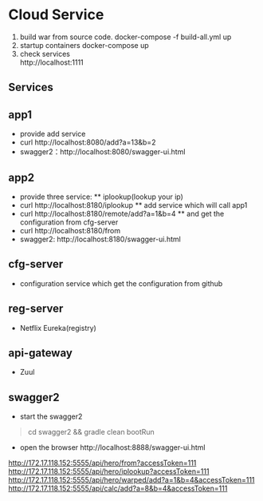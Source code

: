 # Cloud Service
1. build war from source code.
   docker-compose -f build-all.yml up
2. startup containers
   docker-compose up
3. check services   
   http://localhost:1111


## Services

## app1
* provide add service
* curl http://localhost:8080/add?a=13&b=2
* swagger2：http://localhost:8080/swagger-ui.html

## app2
* provide three service:
** iplookup(lookup your ip)
* curl http://localhost:8180/iplookup
** add service which will call app1
* curl http://localhost:8180/remote/add?a=1&b=4
** and get the configuration from cfg-server
* curl http://localhost:8180/from
* swagger2: http://localhost:8180/swagger-ui.html

## cfg-server
* configuration service which get the configuration from github

## reg-server
* Netflix Eureka(registry)

## api-gateway
* Zuul



## swagger2
* start the swagger2
> cd swagger2 && gradle clean bootRun
* open the browser http://localhost:8888/swagger-ui.html

http://172.17.118.152:5555/api/hero/from?accessToken=111
http://172.17.118.152:5555/api/hero/iplookup?accessToken=111
http://172.17.118.152:5555/api/hero/warped/add?a=1&b=4&accessToken=111
http://172.17.118.152:5555/api/calc/add?a=8&b=4&accessToken=111
